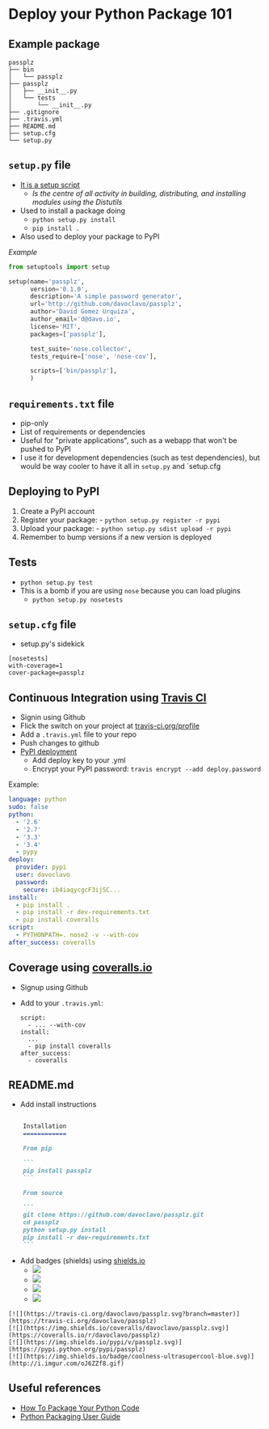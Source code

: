 Deploy your Python Package 101
==============================

Example package
---------------

```tree
passplz
├── bin
│   └── passplz
├── passplz
│   ├── __init__.py
│   └── tests
│       └── __init__.py
├── .gitignore
├── .travis.yml
├── README.md
├── setup.cfg
└── setup.py
```


`setup.py` file
---------------

  * [It is a setup script](https://docs.python.org/2/distutils/setupscript.html)
    - *Is the centre of all activity in building, distributing, and installing modules using the Distutils*
  * Used to install a package doing
    - `python setup.py install`
    - `pip install .`
  * Also used to deploy your package to PyPI

*Example*

```py
from setuptools import setup

setup(name='passplz',
      version='0.1.0',
      description='A simple password generator',
      url='http://github.com/davoclavo/passplz',
      author='David Gomez Urquiza',
      author_email='d@davo.io',
      license='MIT',
      packages=['passplz'],

      test_suite='nose.collector',
      tests_require=['nose', 'nose-cov'],

      scripts=['bin/passplz'],
      )
```


`requirements.txt` file
-----------------------

  * pip-only
  * List of requirements or dependencies
  * Useful for "private applications", such as a webapp that won't be pushed to PyPI
  * I use it for development dependencies (such as test dependencies), but would be way cooler to have it all in `setup.py` and `setup.cfg



Deploying to PyPI
-----------------

  1. Create a PyPI account
  2. Register your package:
    - `python setup.py register -r pypi`
  3. Upload your package:
    - `python setup.py sdist upload -r pypi`
  4. Remember to bump versions if a new version is deployed


Tests
-----

  * `python setup.py test`
  * This is a bomb if you are using `nose` because you can load plugins
    - `python setup.py nosetests`


`setup.cfg` file
----------------
  * setup.py's sidekick

  ```
  [nosetests]
  with-coverage=1
  cover-package=passplz
  ```

Continuous Integration using [Travis CI](https://travis-ci.com)
----------------------------------------

  * Signin using Github
  * Flick the switch on your project at [travis-ci.org/profile](https://travis-ci.org/profile)
  * Add a `.travis.yml` file to your repo
  * Push changes to github
  * [PyPI deployment](http://docs.travis-ci.com/user/deployment/pypi/)
    - Add deploy key to your .yml
    - Encrypt your PyPI password: `travis encrypt --add deploy.password`

Example:

```yml
language: python
sudo: false
python:
  - '2.6'
  - '2.7'
  - '3.3'
  - '3.4'
  - pypy
deploy:
  provider: pypi
  user: davoclavo
  password:
    secure: ib4iaqycgcF3ijSC...
install:
  - pip install .
  - pip install -r dev-requirements.txt
  - pip install coveralls
script: 
  - PYTHONPATH=. nose2 -v --with-cov
after_success: coveralls
```


Coverage using [coveralls.io](https://coveralls.io/)
----------------------------

  * Signup using Github
  * Add to your `.travis.yml`:

    ```
    script:
      - ... --with-cov
    install:
      ...
      - pip install coveralls
    after_success:
      - coveralls
    ```


README.md
---------

  * Add install instructions

~~~md

    Installation
    ============

    From pip

    ```
    pip install passplz
    ```

    From source

    ```
    git clone https://github.com/davoclavo/passplz.git
    cd passplz
    python setup.py install
    pip install -r dev-requirements.txt
    ```

~~~

  * Add badges (shields) using [shields.io](http://shields.io/)
    - [![](https://travis-ci.org/davoclavo/passplz.svg?branch=master)](https://travis-ci.org/davoclavo/passplz)
    - [![](https://img.shields.io/coveralls/davoclavo/passplz.svg)](https://coveralls.io/r/davoclavo/passplz)
    - [![](https://img.shields.io/pypi/v/passplz.svg)](https://pypi.python.org/pypi/passplz)
    - [![](https://img.shields.io/badge/coolness-ultrasupercool-blue.svg)](http://i.imgur.com/oJ6ZZf8.gif)

~~~
[![](https://travis-ci.org/davoclavo/passplz.svg?branch=master)](https://travis-ci.org/davoclavo/passplz)
[![](https://img.shields.io/coveralls/davoclavo/passplz.svg)](https://coveralls.io/r/davoclavo/passplz)
[![](https://img.shields.io/pypi/v/passplz.svg)](https://pypi.python.org/pypi/passplz)
[![](https://img.shields.io/badge/coolness-ultrasupercool-blue.svg)](http://i.imgur.com/oJ6ZZf8.gif)
~~~



Useful references
-----------------

  * [How To Package Your Python Code](http://www.scotttorborg.com/python-packaging/index.html)
  * [Python Packaging User Guide](https://packaging.python.org/en/latest/)
